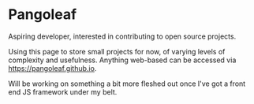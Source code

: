 # Pangoleaf

Aspiring developer, interested in contributing to open source projects.

Using this page to store small projects for now, of varying levels of complexity and usefulness. Anything web-based can be accessed via https://pangoleaf.github.io.

Will be working on something a bit more fleshed out once I've got a front end JS framework under my belt.
